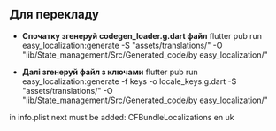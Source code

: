 ## Для перекладу

- **Спочатку згенеруй codegen_loader.g.dart файл** flutter pub run easy_localization:generate -S "assets/translations/" -O "lib/State_management/Src/Generated_code/by easy_localization/"

- **Далі згенеруй файл з ключами** flutter pub run easy_localization:generate -f keys -o locale_keys.g.dart -S "assets/translations/" -O "lib/State_management/Src/Generated_code/by easy_localization/"

in info.plist next must be added:
<key>CFBundleLocalizations</key>
<array>
<string>en</string>
<string>uk</string>
</array>
